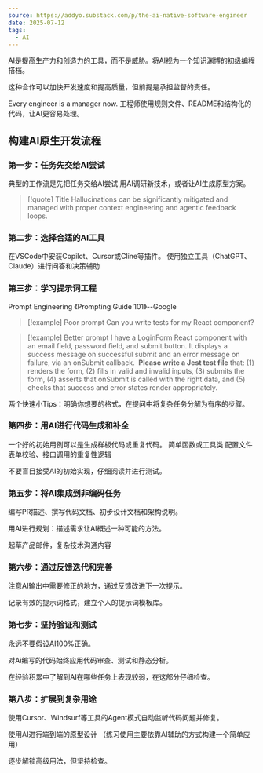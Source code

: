 ```yaml
---
source: https://addyo.substack.com/p/the-ai-native-software-engineer
date: 2025-07-12
tags:
  - AI
---
```

AI是提高生产力和创造力的工具，而不是威胁。将AI视为一个知识渊博的初级编程搭档。

这种合作可以加快开发速度和提高质量，但前提是承担监督的责任。

Every engineer is a manager now. 
工程师使用规则文件、README和结构化的代码，让AI更容易处理。

## 构建AI原生开发流程

### 第一步：任务先交给AI尝试

典型的工作流是先把任务交给AI尝试
用AI调研新技术，或者让AI生成原型方案。


> [!quote] Title
> Hallucinations can be significantly mitigated and managed with proper context engineering and agentic feedback loops.


### 第二步：选择合适的AI工具

在VSCode中安装Copilot、Cursor或Cline等插件。
使用独立工具（ChatGPT、Claude）进行问答和决策辅助

### 第三步：学习提示词工程

Prompt Engineering
《Prompting Guide 101》--Google


> [!example]  Poor prompt
> Can you write tests for my React component?


> [!example] Better prompt
>I have a LoginForm React component with an email field, password field, and submit button. It displays a success message on successful submit and an error message on failure, via an onSubmit callback. 
>**Please write a Jest test file** that: 
>(1) renders the form, 
>(2) fills in valid and invalid inputs, 
>(3) submits the form, 
>(4) asserts that onSubmit is called with the right data, and
(5) checks that success and error states render appropriately.

两个快速小Tips：明确你想要的格式，在提问中将复杂任务分解为有序的步骤。

### 第四步：用AI进行代码生成和补全

一个好的初始用例可以是生成样板代码或重复代码。
	简单函数或工具类
	配置文件
	表单校验、接口调用的重复性逻辑
	
不要盲目接受AI的初始实现，仔细阅读并进行测试。

### 第五步：将AI集成到非编码任务

编写PR描述、撰写代码文档、初步设计文档和架构说明。

用AI进行规划：描述需求让AI概述一种可能的方法。

起草产品邮件，复杂技术沟通内容

### 第六步：通过反馈迭代和完善

注意AI输出中需要修正的地方，通过反馈改进下一次提示。

记录有效的提示词格式，建立个人的提示词模板库。

### 第七步：坚持验证和测试

永远不要假设AI100%正确。

对Ai编写的代码始终应用代码审查、测试和静态分析。

在经验积累中了解到AI在哪些任务上表现较弱，在这部分仔细检查。

### 第八步：扩展到复杂用途

使用Cursor、Windsurf等工具的Agent模式自动监听代码问题并修复。

使用AI进行端到端的原型设计 （练习使用主要依靠AI辅助的方式构建一个简单应用）

逐步解锁高级用法，但坚持检查。